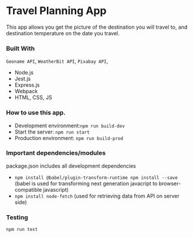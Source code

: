 # Travel Planning App

This app allows you get the picture of the destination you will travel to, and destination temperature on the date you travel.

### Built With
`Geoname API`, `WeatherBit API`, `Pixabay API`,
- Node.js
- Jest.js
- Express.js
- Webpack
- HTML, CSS, JS

### How to use this app.

- Development environment:`npm run build-dev `
- Start the server: `npm run start`
- Production environment: `npm run build-prod`


### Important dependencies/modules
package.json includes all development dependencies 

- `npm install @babel/plugin-transform-runtime npm install --save`   (babel is used for transforming next generation javacript to browser-compatible javascript)
- `npm install node-fetch`  (used for retrieving data from API on server side)




### Testing

`npm run test`
